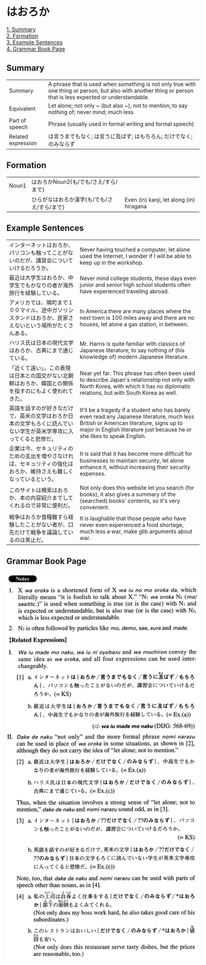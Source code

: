 # はおろか

[1. Summary](#summary)<br>
[2. Formation](#formation)<br>
[3. Example Sentences](#example-sentences)<br>
[4. Grammar Book Page](#grammar-book-page)<br>


## Summary

<table><tr>   <td>Summary</td>   <td>A phrase that is used when something is not only true with one thing or person, but also with another thing or person that is less expected or understandable.</td></tr><tr>   <td>Equivalent</td>   <td>Let alone; not only ~ (but also ~); not to mention; to say nothing of; never mind; much less</td></tr><tr>   <td>Part of speech</td>   <td>Phrase (usually used in formal writing and formal speech)</td></tr><tr>   <td>Related expression</td>   <td>は言うまでもなく; は言うに及ばず; はもちろん; だけでなく; のみならず</td></tr></table>

## Formation

<table class="table"><tbody><tr class="tr head"><td class="td"><span class="bold">Noun<span class="subscript">1</span></span></td><td class="td"><span class="concept">はおろか</span><span>Noun<span class="subscript">2</span>{も/でも/さえ/すら/まで}</span></td><td class="td"></td></tr><tr class="tr"><td class="td"></td><td class="td"><span>ひらがな</span><span class="concept">はおろか</span><span>漢字{も/でも/さえ/すら/まで}</span></td><td class="td"><span>Even (in) kanji, let along (in) hiragana</span></td></tr></tbody></table>

## Example Sentences

<table><tr>   <td>インターネットはおろか、パソコンも触ってことがないのだが、講習会についていけるだろうか。</td>   <td>Never having touched a computer, let alone used the Internet, I wonder if I will be able to keep up in the workshop.</td></tr><tr>   <td>最近は大学生はおろか、中学生でもかなりの者が海外旅行を経験している。</td>   <td>Never mind college students, these days even junior and senior high school students often have experienced traveling abroad.</td></tr><tr>   <td>アメリカでは、隣町まで１００マイル、途中ガソリンスタンドはおろか、民家さえないという場所がたくさんある。</td>   <td>In America there are many places where the next town is 100 miles away and there are no houses, let alone a gas station, in between.</td></tr><tr>   <td>ハリス氏は日本の現代文学はおろか、古典にまで通じている。</td>   <td>Mr. Harris is quite familiar with classics of Japanese literature, to say nothing of (his knowledge of) modern Japanese literature.</td></tr><tr>   <td>「近くて遠い」。この表現は日本との国交がない北朝鮮はおろか、韓国との関係を指すのにもよく使われてきた。</td>   <td>Near yet far. This phrase has often been used to describe Japan's relationship not only with North Korea, with which it has no diplomatic relations, but with South Korea as well.</td></tr><tr>   <td>英語を話すのが好きなだけで、英米の文学はおろか日本の文学もろくに読んでいない学生が英米学専攻に入ってくると悲惨だ。</td>   <td>It'll be a tragedy if a student who has barely even read any Japanese literature, much less British or American literature, signs up to major in English literature just because he or she likes to speak English.</td></tr><tr>   <td>企業は今、セキュリティのための支出を増やさなければ、セキュリティの強化はおろか、維持さえも難しくなっているという。</td>   <td>It is said that it has become more difﬁcult for businesses to maintain security, let alone enhance it, without increasing their security expenses.</td></tr><tr>   <td>このサイトは検索はおろか、本の内容紹介までしてくれるので非常に便利だ。</td>   <td>Not only does this website let you search (for books), it also gives a summary of the (searched) books' contents, so it's very convenient.</td></tr><tr>   <td>戦争はおろか食糧難すら経験したことがない者が、口先だけて戦争を議論しているのは笑止だ。</td>   <td>It is laughable that those people who have never even experienced a food shortage, much less a war, make glib arguments about war.</td></tr></table>

## Grammar Book Page

![](../img/Advancedはおろか.png)

